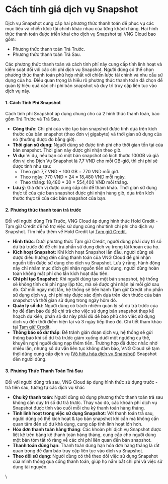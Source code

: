 # Cách tính giá dịch vụ Snapshot

Dịch vụ Snapshot cung cấp hai phương thức thanh toán để phục vụ các mục tiêu và chiến lược tài chính khác nhau của từng khách hàng. Hai hình thức thanh toán được triển khai cho dịch vụ Snapshot tại VNG Cloud bao gồm:

* Phương thức thanh toán Trả Trước.
* Phương thức thanh toán Trả Sau.

Các phương thức thanh toán và cách tính phí này cung cấp tính linh hoạt và kiểm soát đối với các chi phí dịch vụ Snapshot. Người dùng có thể chọn phương thức thanh toán phù hợp nhất với chiến lược tài chính và nhu cầu sử dụng của họ. Điều quan trọng là hiểu rõ phương thức thanh toán đã chọn để quản lý hiệu quả các chi phí bản snapshot và duy trì truy cập liên tục vào dịch vụ này.

#### **1. Cách Tính Phí Snapshot** 

Cách tính phí Snapshot áp dụng chung cho cả 2 hình thức thanh toán, bao gồm Trả Trước và Trả Sau.

* **Công thức**: Chi phí của việc tạo bản snapshot được tính dựa trên kích thước của bản snapshot (theo đơn vị gigabyte) và thời gian sử dụng của nó (thường được đo bằng giờ).
* **Thời gian sử dụng**: Người dùng sẽ được tính phí cho thời gian tồn tại của bản snapshot. Thời gian này được ghi nhận theo giờ.
* **Ví dụ**: Ví dụ, nếu bạn có một bản snapshot có kích thước 100GB và giá đơn vị cho Dịch Vụ Snapshot là 7,7 VND cho mỗi GB-giờ, thì chi phí sẽ được tính như sau:
  * Theo giờ: 7,7 VND \* 100 GB = 770 VND mỗi giờ.
  * Theo ngày: 770 VND \* 24 = 18,480 VND mỗi ngày.
  * Theo tháng: 18,480 \* 30 = 554,400 VND mỗi tháng.
* **Lưu ý**: Giá đơn vị được cung cấp chỉ để tham khảo. Thời gian sử dụng thực tế của các bản snapshot được ghi nhận hàng giờ, dựa trên kích thước thực tế của các bản snapshot của bạn.

#### 2. Phương thức thanh toán trả trước 

Đối với người dùng Trả Trước, VNG Cloud áp dụng hình thức Hold Credit - Tạm giữ Credit để hỗ trợ việc sử dụng cũng như tính chi phí cho dịch vụ Snapshot. Tìm hiểu thêm về Hold Credit tại [Tạm giữ Credit](https://docs.vngcloud.vn/vng-cloud-document/vn/quan-ly-hoa-don-chi-phi-and-tai-nguyen-tren-vng-cloud/trai-nghiem-billing-and-kenh-thanh-toan/ve-billing-and-payment/thanh-toan/tam-giu-credit).

* **Hình thức**: Dưới phương thức Tạm giữ Credit, người dùng phải duy trì số dư trả trước đủ để chi trả phần sử dụng dịch vụ trong tài khoản của họ.
* **Kích hoạt Snapshot:** Khi kích hoạt Snapshot lần đầu, người dùng sẽ được điều hướng đến cổng thanh toán của VNG Cloud để ghi nhận nguồn tiền được sử dụng cho dịch vụ Snapshot. Lưu ý rằng, hành động này chỉ nhằm mục đích ghi nhận nguồn tiền sử dụng, người dùng hoàn toàn không mất phí cho lần kích hoạt đầu tiên.
* **Chi phí tạo Snapshot**: Khi người dùng tạo một bản snapshot, hệ thống sẽ không tính chi phí ngay lập tức, mà sẽ được ghi nhận lại mỗi giờ sau đó. Cứ mỗi ngày một lần, hệ thống sẽ tiến hành Tạm giữ Credit cho phần sử dụng dịch vụ, chi phí này được xác định dựa trên kích thước của bản snapshot và thời gian sử dụng trong ngày hôm đó.
* **Quản lý số dư**: Người dùng có trách nhiệm quản lý số dư trả trước của họ để đảm bảo đủ để chi trả cho việc sử dụng bản snapshot thep kế hoạch dự kiến, phần số dư này phải đủ để bao phủ cho việc sử dụng dịch vụ đến thời điểm hiện tại và 3 ngày tiếp theo đó. Chi tiết tham khảo tại [Tạm giữ Credit](https://docs.vngcloud.vn/vng-cloud-document/vn/quan-ly-hoa-don-chi-phi-and-tai-nguyen-tren-vng-cloud/trai-nghiem-billing-and-kenh-thanh-toan/ve-billing-and-payment/thanh-toan/tam-giu-credit).
* **Thông báo số dư thấp**: Để tránh gián đoạn dịch vụ, hệ thống sẽ gửi thông báo khi số dư trả trước giảm xuống dưới một ngưỡng cụ thể, khuyến nghị người dùng nạp thêm tiền. Trường hợp đã được nhắc nhở nhiều lần, nhưng số dư vẫn liên tục không đảm bảo, VNG Cloud sẽ tạm thời dừng cung cấp dịch vụ ([Vô hiệu hóa dịch vụ Snapshot](https://docs.vngcloud.vn/vng-cloud-document/vn/vserver/compute-hcm03-1a/snapshot/vo-hieu-hoa-dich-vu-snapshot)) Snapshot đến người dùng.

#### **3. Phương Thức Thanh Toán Trả Sau** 

Đối với người dùng trả sau, VNG Cloud áp dụng hình thức sử dụng trước - trả tiền sau, tương tự các dịch vụ khác

* **Chu kỳ thanh toán**: Người dùng sử dụng phương thức thanh toán trả sau không cần duy trì số dư trả trước. Thay vào đó, các khoản phí dịch vụ Snapshot được tính vào cuối mỗi chu kỳ thanh toán hàng tháng.
* **Tính linh hoạt trong việc sử dụng Snapshot**: Với thanh toán trả sau, người dùng có thể kích hoạt & tạo bản snapshot khi cần mà không cần quan tâm đến số dư khả dụng, cung cấp tính linh hoạt lớn hơn.
* **Hóa đơn thanh toán hàng tháng**: Các khoản phí dịch vụ Snapshot được liệt kê trên bảng kê thanh toán hàng tháng, cung cấp cho người dùng một bản tóm tắt rõ ràng về các chi phí liên quan đến bản snapshot.
* **Thanh toán đúng hạn**: Thanh toán đúng hạn hóa đơn hàng tháng là rất quan trọng để đảm bảo truy cập liên tục vào dịch vụ Snapshot.
* **Theo dõi sử dụng**: Người dùng có thể theo dõi việc sử dụng Snapshot của mình thông qua cổng thanh toán, giúp họ nắm bắt chi phí và việc sử dụng tài nguyên.

\
